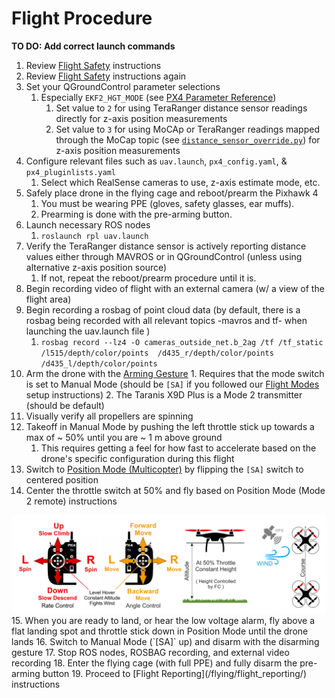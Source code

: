 # Flight Procedure

**TO DO: Add correct launch commands**


 1. Review [Flight Safety](/flying/flight_safety/) instructions
 2. Review [Flight Safety](/flying/flight_safety/) instructions again
 3. Set your QGroundControl parameter selections
    1. Especially `EKF2_HGT_MODE` (see [PX4 Parameter Reference](https://dev.px4.io/en/advanced/parameter_reference.html))
        1. Set value to `2` for using TeraRanger distance sensor readings directly for z-axis position measurements
        2. Set value to `3` for using MoCAp or TeraRanger readings mapped through the MoCap topic (see [`distance_sensor_override.py`](https://github.com/alsarm/dd2414_ros_companion_pc/blob/main/src/rpl/src/distance_sensor_override.py)) for z-axis position measurements
 4. Configure relevant files such as `uav.launch`, `px4_config.yaml`, & `px4_pluginlists.yaml`
    1. Select which RealSense cameras to use, z-axis estimate mode, etc.
 5. Safely place drone in the flying cage and reboot/prearm the Pixhawk 4
    1. You must be wearing PPE (gloves, safety glasses, ear muffs).
    2. Prearming is done with the pre-arming button.
 6. Launch necessary ROS nodes
    1. `roslaunch rpl uav.launch`
 7. Verify the TeraRanger distance sensor is actively reporting
    distance values either through MAVROS or in QGroundControl
    (unless using alternative z-axis position source)
    1. If not, repeat the reboot/prearm procedure until it is.
 8. Begin recording video of flight with an external camera (w/ a view of the flight area)
 9. Begin recording a rosbag of point cloud data (by default, there is a rosbag being recorded with all relevant topics -mavros and tf- when launching the uav.launch file )
    1. `rosbag record --lz4 -O cameras_outside_net.b_2ag /tf /tf_static /l515/depth/color/points  /d435_r/depth/color/points /d435_l/depth/color/points`
 10. Arm the drone with the [Arming Gesture](https://docs.px4.io/master/en/advanced_config/prearm_arm_disarm.html#arming-gesture)
    1. Requires that the mode switch is set to Manual Mode (should be `[SA]` if you followed our [Flight Modes](/setup/flight_modes/) setup instructions)
    2. The Taranis X9D Plus is a Mode 2 transmitter (should be default)
 11. Visually verify all propellers are spinning
 12. Takeoff in Manual Mode by pushing the left throttle stick up towards a max of ~ 50% until you are ~ 1 m above ground
     1.  This requires getting a feel for how fast to accelerate based on the drone's specific configuration during this flight
 13. Switch to [Position Mode (Multicopter)](https://docs.px4.io/master/en/flight_modes/position_mc.html) by flipping the `[SA]` switch to centered position
 14. Center the throttle switch at 50% and fly based on Position Mode (Mode 2 remote) instructions
   <kbd>
      <img src="../../img/flying/position_mode.png">
   </kbd>
 15. When you are ready to land, or hear the low voltage alarm, fly above a flat landing
     spot and throttle stick down in Position Mode until the drone lands
 16. Switch to Manual Mode (`[SA]` up) and disarm with the disarming gesture
 17. Stop ROS nodes, ROSBAG recording, and external video recording
 18. Enter the flying cage (with full PPE) and fully disarm the pre-arming button
 19. Proceed to [Flight Reporting](/flying/flight_reporting/) instructions
